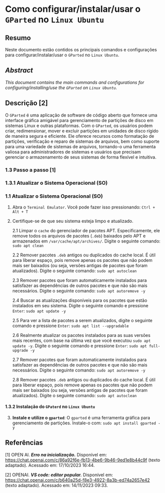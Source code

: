 # Como configurar/instalar/usar o `GParted` no `Linux Ubuntu`

## Resumo

Neste documento estão contidos os principais comandos e configurações para configurar/instalar/usar o `GParted` no `Linux Ubuntu`.

## _Abstract_

_This document contains the main commands and configurations for configuring/installing/use the `GParted` on `Linux Ubuntu`._

## Descrição [2]

O `GParted` é uma aplicação de software de código aberto que fornece uma interface gráfica amigável para gerenciamento de partições de disco em sistemas Linux e outras plataformas. Com o `GParted`, os usuários podem criar, redimensionar, mover e excluir partições em unidades de disco rígido de maneira segura e eficiente. Ele oferece recursos como formatação de partições, verificação e reparo de sistemas de arquivos, bem como suporte para uma variedade de sistemas de arquivos, tornando-o uma ferramenta valiosa para administradores de sistemas e usuários que precisam gerenciar o armazenamento de seus sistemas de forma flexível e intuitiva.

### 1.3 Passo a passo [1]

### 1.3.1 Atualizar o Sistema Operacional (SO)

### 1.1 Atualizar o Sistema Operacional (SO)

1. Abra o `Terminal Emulator`. Você pode fazer isso pressionando: `Ctrl + Alt + T`


2. Certifique-se de que seu sistema esteja limpo e atualizado.

    2.1 Limpar o `cache` do gerenciador de pacotes APT. Especificamente, ele remove todos os arquivos de pacotes (`.deb`) baixados pelo APT e armazenados em `/var/cache/apt/archives/`. Digite o seguinte comando: `sudo apt clean` 
    
    2.2 Remover pacotes `.deb` antigos ou duplicados do cache local. É útil para liberar espaço, pois remove apenas os pacotes que não podem mais ser baixados (ou seja, versões antigas de pacotes que foram atualizados). Digite o seguinte comando: `sudo apt autoclean`

    2.3 Remover pacotes que foram automaticamente instalados para satisfazer as dependências de outros pacotes e que não são mais necessários. Digite o seguinte comando: `sudo apt autoremove -y`

    2.4 Buscar as atualizações disponíveis para os pacotes que estão instalados em seu sistema. Digite o seguinte comando e pressione `Enter`: `sudo apt update -y`

    2.5 Para ver a lista de pacotes a serem atualizados, digite o seguinte comando e pressione `Enter`:  `sudo apt list --upgradable`

    2.6 Realmente atualizar os pacotes instalados para as suas versões mais recentes, com base na última vez que você executou `sudo apt update -y`. Digite o seguinte comando e pressione `Enter`: `sudo apt full-upgrade -y`

    2.7 Remover pacotes que foram automaticamente instalados para satisfazer as dependências de outros pacotes e que não são mais necessários. Digite o seguinte comando: `sudo apt autoremove -y`

    2.8 Remover pacotes `.deb` antigos ou duplicados do cache local. É útil para liberar espaço, pois remove apenas os pacotes que não podem mais ser baixados (ou seja, versões antigas de pacotes que foram atualizados). Digite o seguinte comando: `sudo apt autoclean`

#### 1.3.2 Instalação do `GPaterd` no `Linux Ubuntu`

3. **Instale e utilize o `gparted`**: O `gparted` é uma ferramenta gráfica para gerenciamento de partições. Instale-o com: `sudo apt install gparted -y`

## Referências

[1] OPEN AI. ***Erro na inicialização.*** Disponível em: <https://chat.openai.com/c/86a92f6e-fb13-4be6-9b46-9ed1e8b44c9f> (texto adaptado). Acessado em: 17/10/2023 16:44.

[2] OPENAI. ***VS code: editor popular.*** Disponível em: <https://chat.openai.com/c/b640a25d-f8e3-4922-8a3b-ed74a2657e42> (texto adaptado). Acessado em: 14/11/2023 09:33.

